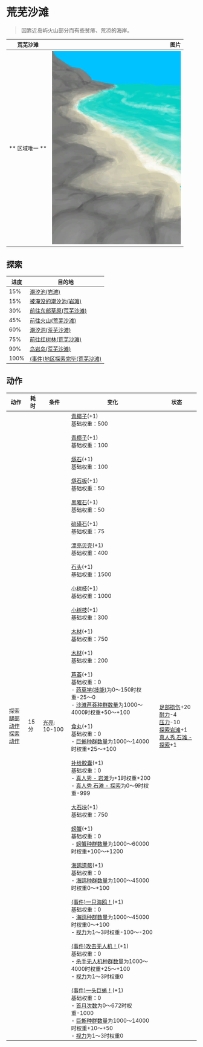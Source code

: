 # 荒芜沙滩  
> 因靠近岛屿火山部分而有些贫瘠、荒凉的海岸。  
  
  荒芜沙滩  |   图片   
 ----  |  ----:   
 ** 区域唯一 **  |  ![](Sprite/DesolateBeach.png)   
  
## 探索  
进度  |  目的地  
----  |  ----  
15%  |  [潮汐池(岩滩)](TidePool.md)  
15%  |  [被淹没的潮汐池(岩滩)](TidePoolFlooded.md)  
30%  |  [前往东部草原(荒芜沙滩)](Path_DesolateBeachToGrasslandsE.md)  
45%  |  [前往火山(荒芜沙滩)](Path_DesolateBeachToVolcano.md)  
60%  |  [潮汐洞(荒芜沙滩)](CaveTidalEntrance.md)  
75%  |  [前往红树林(荒芜沙滩)](Path_DesolateBeachToMangroves.md)  
90%  |  [鸟岩岛(荒芜沙滩)](Path_DesolateBeachToBirdRock.md)  
100%  |  [(事件)地区探索完毕(荒芜沙滩)](Event_DesolateBeachExplored.md)  
## 动作  
动作  |  耗时  |  条件  |  变化  |  状态  
----  |  ----  |  ----  |  ----  |  ----  
探索<br>[腿部动作](LegAction.md)<br>[探索动作](SlipperyAction.md)  |  15分  |  [光亮](Light.md): 10-100  |  [青椰子](CoconutHusked.md)(+1)<br>基础权重：500<br><br>[青椰子](CoconutHusked.md)(+1)<br>基础权重：100<br><br>[燧石](Flint.md)(+1)<br>基础权重：100<br><br>[燧石板](FlintSlab.md)(+1)<br>基础权重：50<br><br>[黑曜石](Obsidian.md)(+1)<br>基础权重：50<br><br>[硫磺石](StoneHeavyBrimstone.md)(+1)<br>基础权重：75<br><br>[漂亮贝壳](SeashellsPretty.md)(+1)<br>基础权重：400<br><br>[石头](Stone.md)(+1)<br>基础权重：1500<br><br>[小树枝](Sticks.md)(+1)<br>基础权重：1000<br><br>[小树枝](Sticks.md)(+1)<br>基础权重：300<br><br>[木材](Wood.md)(+1)<br>基础权重：750<br><br>[木材](Wood.md)(+1)<br>基础权重：200<br><br>[芦荟](AloeVera.md)(+1)<br>基础权重：0<br>- [药草学(技能)](Skill_Herbology.md)为0～150时权重-25～0<br>- [沙滩芦荟种群数量](AloeVera_BeachPop.md)为1000～4000时权重+50～+100<br><br>[食丸](GastricPellet.md)(+1)<br>基础权重：0<br>- [巨蜥种群数量](Pop_Monitor.md)为1000～14000时权重+25～+100<br><br>[补给胶囊](TV_SupplyCapsule.md)(+1)<br>基础权重：0<br>- [真人秀 - 岩滩](TV_Rocks.md)为+1时权重+200<br>- [真人秀 石滩 - 探索](TV_RocksExplore.md)为0～9时权重-999<br><br>[大石块](StoneHeavy.md)(+1)<br>基础权重：750<br><br>[螃蟹](Crab.md)(+1)<br>基础权重：0<br>- [螃蟹种群数量](Pop_Crab.md)为1000～60000时权重+100～+1200<br><br>[海鸥遗骸](SeagullCarcass.md)(+1)<br>基础权重：0<br>- [海鸥种群数量](Pop_Seagull.md)为1000～45000时权重0～+100<br><br>[(事件)一只海鸥！](Event_SeagullFight.md)(+1)<br>基础权重：0<br>- [海鸥种群数量](Pop_Seagull.md)为1000～45000时权重0～+100<br>- [视力](Myopia.md)为1～3时权重-100～-200<br><br>[(事件)攻击无人机！](Event_DroneFight.md)(+1)<br>基础权重：0<br>- [杀手无人机种群数量](Pop_Drone.md)为1000～4000时权重+25～+100<br>- [视力](Myopia.md)为1～3时权重0<br><br>[(事件)一头巨蜥！](Event_MonitorFight.md)(+1)<br>基础权重：0<br>- [首月次数](FirstMonthCounter.md)为0～672时权重-1000<br>- [巨蜥种群数量](Pop_Monitor.md)为1000～14000时权重+10～+50<br>- [视力](Myopia.md)为1～3时权重0<br>  |  [足部损伤](FootDamage.md)+20<br>[耐力](Stamina.md)-4<br>[压力](Stress.md)-10<br>[探索岩滩](Exploration_Rocks.md)+1<br>[真人秀 石滩 - 探索](TV_RocksExplore.md)+1  
